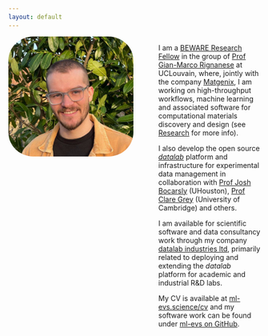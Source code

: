 ```yaml
---
layout: default
---
```


<div class="container" style="display:flex">

<div class="flex-item" style="flex-grow: 1; padding-right: 50px;">

<img alt="face" src="./assets/me_round.jpeg" style="min-width: 150px; max-width: 250px; border-radius: 20%; height:auto; display: block; margin-left: auto; margin-right: auto;" />

</div>

<div class="flex-item" style="flex-grow: 1;">

<p>
I am a <a href="https://cordis.europa.eu/project/id/847587">BEWARE Research Fellow</a> in the group of <a href="https://perso.uclouvain.be/gian-marco.rignanese/">Prof Gian-Marco Rignanese</a> at UCLouvain, where, jointly with the company <a href="https://matgenix.com">Matgenix</a>, I am working on high-throughput workflows, machine learning and associated software for computational materials discovery and design (see <a href="https://ml-evs.science/research">Research</a> for more info).

I also develop the open source <a href="https://github.com/the-grey-group/datalab"><i>datalab</i></a> platform and infrastructure for experimental data management in collaboration with <a href="https://jdbocarsly.github.io/">Prof Josh Bocarsly</a> (UHouston), <a href="https://www.ch.cam.ac.uk/group/grey/index">Prof Clare Grey</a> (University of Cambridge) and others.

I am available for scientific software and data consultancy work through my company <a href="https://datalab.industries">datalab industries ltd</a>, primarily related to deploying and extending the <i>datalab</i> platform for academic and industrial R&D labs.
</p>

<p>
My CV is available at <a href="https://ml-evs.science/cv">ml-evs.science/cv</a> and my software work can be found under <a href="https://github.com/ml-evs">ml-evs on GitHub</a>.
</p>

</div>

</div>

